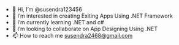 - 👋 Hi, I’m @susendra123456
- 👀 I’m interested in creating Exiting Apps Using .NET Framework
- 🌱 I’m currently learning .NET and c#
- 💞️ I’m looking to collaborate on App Designing Using .NET
- 📫 How to reach me susendra2468@gmail.com

<!---
susendra123456/susendra123456 is a ✨ special ✨ repository because its `README.md` (this file) appears on your GitHub profile.
You can click the Preview link to take a look at your changes.
--->
